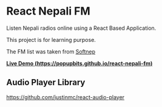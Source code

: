 # React Nepali FM
Listen Nepali radios online using a React Based Application.

This project is for learning purpose.

The FM list was taken from [Softnep](http://softnep.com)

**[Live Demo (https://popupbits.github.io/react-nepali-fm)](https://popupbits.github.io/react-nepali-fm)**

## Audio Player Library
https://github.com/justinmc/react-audio-player